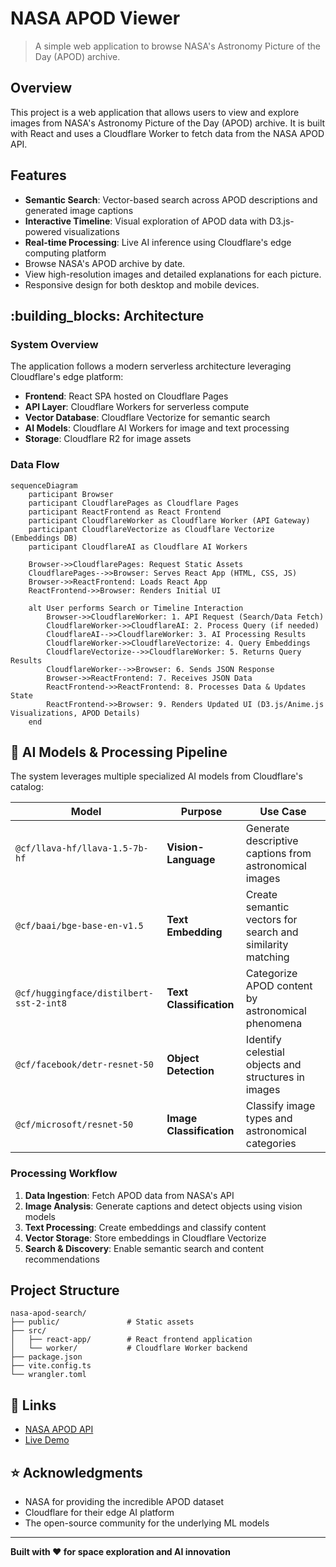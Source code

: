 # NASA APOD Viewer

> A simple web application to browse NASA's Astronomy Picture of the Day (APOD) archive.

## Overview

This project is a web application that allows users to view and explore images from NASA's Astronomy Picture of the Day (APOD) archive. It is built with React and uses a Cloudflare Worker to fetch data from the NASA APOD API.

## Features
- **Semantic Search**: Vector-based search across APOD descriptions and generated image captions
- **Interactive Timeline**: Visual exploration of APOD data with D3.js-powered visualizations
- **Real-time Processing**: Live AI inference using Cloudflare's edge computing platform
-   Browse NASA's APOD archive by date.
-   View high-resolution images and detailed explanations for each picture.
-   Responsive design for both desktop and mobile devices.

## :building_blocks: Architecture

### System Overview

The application follows a modern serverless architecture leveraging Cloudflare's edge platform:

- **Frontend**: React SPA hosted on Cloudflare Pages
- **API Layer**: Cloudflare Workers for serverless compute
- **Vector Database**: Cloudflare Vectorize for semantic search
- **AI Models**: Cloudflare AI Workers for image and text processing
- **Storage**: Cloudflare R2 for image assets

### Data Flow

```mermaid
sequenceDiagram
    participant Browser
    participant CloudflarePages as Cloudflare Pages
    participant ReactFrontend as React Frontend
    participant CloudflareWorker as Cloudflare Worker (API Gateway)
    participant CloudflareVectorize as Cloudflare Vectorize (Embeddings DB)
    participant CloudflareAI as Cloudflare AI Workers

    Browser->>CloudflarePages: Request Static Assets
    CloudflarePages-->>Browser: Serves React App (HTML, CSS, JS)
    Browser->>ReactFrontend: Loads React App
    ReactFrontend->>Browser: Renders Initial UI

    alt User performs Search or Timeline Interaction
        Browser->>CloudflareWorker: 1. API Request (Search/Data Fetch)
        CloudflareWorker->>CloudflareAI: 2. Process Query (if needed)
        CloudflareAI-->>CloudflareWorker: 3. AI Processing Results
        CloudflareWorker->>CloudflareVectorize: 4. Query Embeddings
        CloudflareVectorize-->>CloudflareWorker: 5. Returns Query Results
        CloudflareWorker-->>Browser: 6. Sends JSON Response
        Browser->>ReactFrontend: 7. Receives JSON Data
        ReactFrontend->>ReactFrontend: 8. Processes Data & Updates State
        ReactFrontend->>Browser: 9. Renders Updated UI (D3.js/Anime.js Visualizations, APOD Details)
    end
```

## :robot: AI Models & Processing Pipeline

The system leverages multiple specialized AI models from Cloudflare's catalog:

| Model | Purpose | Use Case |
|-------|---------|----------|
| `@cf/llava-hf/llava-1.5-7b-hf` | **Vision-Language** | Generate descriptive captions from astronomical images |
| `@cf/baai/bge-base-en-v1.5` | **Text Embedding** | Create semantic vectors for search and similarity matching |
| `@cf/huggingface/distilbert-sst-2-int8` | **Text Classification** | Categorize APOD content by astronomical phenomena |
| `@cf/facebook/detr-resnet-50` | **Object Detection** | Identify celestial objects and structures in images |
| `@cf/microsoft/resnet-50` | **Image Classification** | Classify image types and astronomical categories |

### Processing Workflow

1. **Data Ingestion**: Fetch APOD data from NASA's API
2. **Image Analysis**: Generate captions and detect objects using vision models
3. **Text Processing**: Create embeddings and classify content
4. **Vector Storage**: Store embeddings in Cloudflare Vectorize
5. **Search & Discovery**: Enable semantic search and content recommendations


## Project Structure

```
nasa-apod-search/
├── public/               # Static assets
├── src/
│   ├── react-app/        # React frontend application
│   └── worker/           # Cloudflare Worker backend
├── package.json
├── vite.config.ts
└── wrangler.toml
```

## :link: Links

- [NASA APOD API](https://api.nasa.gov/)
- [Live Demo](https://nasa-apod-search.darleison-rodrigues.workers.dev)
## :star: Acknowledgments

- NASA for providing the incredible APOD dataset
- Cloudflare for their edge AI platform
- The open-source community for the underlying ML models

---

**Built with :heart: for space exploration and AI innovation**
